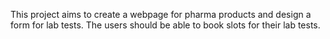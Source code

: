 This project aims to create a webpage for pharma products and design a form for lab tests. The users should be able to book slots for their lab tests.

